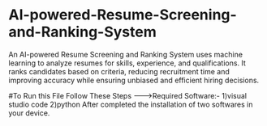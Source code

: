 # AI-powered-Resume-Screening-and-Ranking-System
An AI-powered Resume Screening and Ranking System uses machine learning to analyze resumes for skills, experience, and qualifications. It ranks candidates based on criteria, reducing recruitment time and improving accuracy while ensuring unbiased and efficient hiring decisions.

#To Run this File Follow These Steps
--->Required Software:- 
1)visual studio code
2)python
After completed the installation of two softwares in your device.
